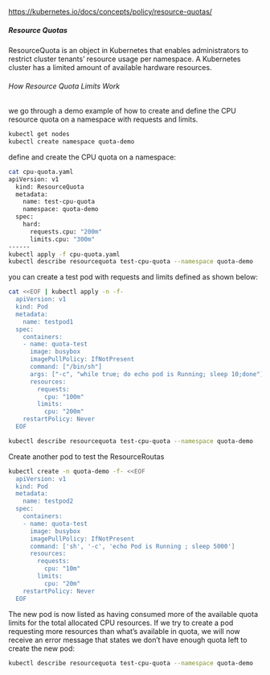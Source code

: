 https://kubernetes.io/docs/concepts/policy/resource-quotas/


##### Resource Quotas
ResourceQuota is an object in Kubernetes that enables administrators to restrict cluster tenants’ resource usage per namespace.
A Kubernetes cluster has a limited amount of available hardware resources.

###### How Resource Quota Limits Work
we go through a demo example of how to create and define the CPU resource quota on a namespace with requests and limits.

``````sh
kubectl get nodes
kubectl create namespace quota-demo

``````
define and create the CPU quota on a namespace:
``````sh
cat cpu-quota.yaml
apiVersion: v1
  kind: ResourceQuota
  metadata:
    name: test-cpu-quota
    namespace: quota-demo
  spec:
    hard:
      requests.cpu: "200m"  
      limits.cpu: "300m"
------
kubectl apply -f cpu-quota.yaml
kubectl describe resourcequota test-cpu-quota --namespace quota-demo
``````
you can create a test pod with requests and limits defined as shown below:

``````sh
cat <<EOF | kubectl apply -n -f-
  apiVersion: v1
  kind: Pod
  metadata:
    name: testpod1
  spec:
    containers:
    - name: quota-test
      image: busybox
      imagePullPolicy: IfNotPresent
      command: ["/bin/sh"]
      args: ["-c", "while true; do echo pod is Running; sleep 10;done"]
      resources:
        requests:
          cpu: "100m"
        limits:
          cpu: "200m"
    restartPolicy: Never
  EOF

``````
``````sh
kubectl describe resourcequota test-cpu-quota --namespace quota-demo

``````
Create another pod to test the ResourceRoutas
``````sh
kubectl create -n quota-demo -f- <<EOF
  apiVersion: v1
  kind: Pod
  metadata:
    name: testpod2
  spec:
    containers:
    - name: quota-test
      image: busybox
      imagePullPolicy: IfNotPresent
      command: ['sh', '-c', 'echo Pod is Running ; sleep 5000']
      resources:
        requests:
          cpu: "10m"
        limits:
          cpu: "20m"
    restartPolicy: Never
  EOF

``````
The new pod is now listed as having consumed more of the available quota limits for the total allocated CPU resources.
If we try to create a pod requesting more resources than what’s available in quota, we will now receive an error message that states we don’t have enough quota left to create the new pod:
``````sh
kubectl describe resourcequota test-cpu-quota --namespace quota-demo

``````
